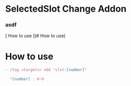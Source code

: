 # SelectedSlot Change Addon
### asdf
[ How to use ](# How to use)

# How to use
```js
- /tag <targets> add "slot:[number]"

  └[number] : 0~9
```
